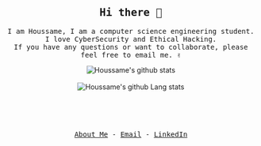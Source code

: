 <!-- ### Hi there 👋 -->

<p align="center">
  <h2 align="center"><samp>Hi there 👋</samp></h2>
</p>

<p align="center">
  <samp>
    I am Houssame, I am a computer science engineering student. I love CyberSecurity and Ethical Hacking. 
    <br />
    If you have any questions or want to collaborate, please feel free to email me. ✌
    <br />
  </samp>
</p>

<div align="center">

![Houssame's github stats](https://github-readme-stats.vercel.app/api?username=Houssamer&hide=prs,issues,contribs&show_icons=true&theme=radical)
<br/>
<br/>
![Houssame's github Lang stats](https://github-readme-stats.vercel.app/api/top-langs/?username=Houssamer&layout=compact&hide=Makefile)
<br />
<br />
<br />

<p align="center">
  <samp>
    <br />
    <br />
    <a href="https://riadhoussame.me/devFolio">About Me</a>
    -
    <a href="mailto=riadhoussame@gmail.com">Email</a>
    -
    <a href="https://www.linkedin.com/in/houssameriad">LinkedIn</a>
  </samp>
</p>

</div>

<!--

- 🔭 I’m currently working on ...
- 🌱 I’m currently learning ...
- 👯 I’m looking to collaborate on ...
- 🤔 I’m looking for help with ...
- 💬 Ask me about ...
- 📫 How to reach me: ...
- 😄 Pronouns: ...
- ⚡ Fun fact: ...
-->
